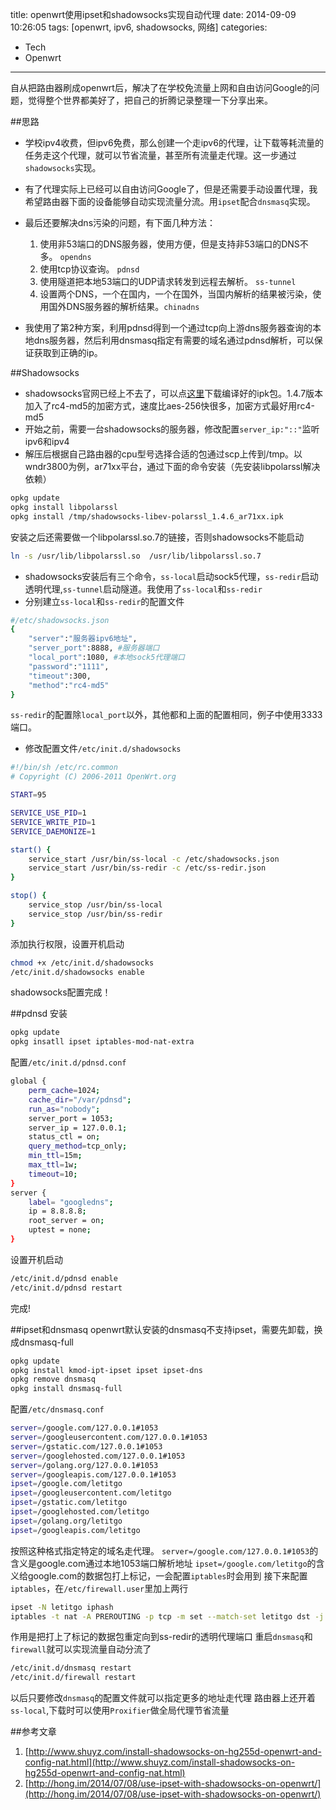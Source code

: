 title: openwrt使用ipset和shadowsocks实现自动代理
date: 2014-09-09 10:26:05
tags: [openwrt, ipv6, shadowsocks, 网络]
categories:
- Tech
- Openwrt
---
自从把路由器刷成openwrt后，解决了在学校免流量上网和自由访问Google的问题，觉得整个世界都美好了，把自己的折腾记录整理一下分享出来。   
<!--more-->
##思路  

- 学校ipv4收费，但ipv6免费，那么创建一个走ipv6的代理，让下载等耗流量的任务走这个代理，就可以节省流量，甚至所有流量走代理。这一步通过`shadowsocks`实现。  

- 有了代理实际上已经可以自由访问Google了，但是还需要手动设置代理，我希望路由器下面的设备能够自动实现流量分流。用`ipset`配合`dnsmasq`实现。
- 最后还要解决dns污染的问题，有下面几种方法：
	1. 使用非53端口的DNS服务器，使用方便，但是支持非53端口的DNS不多。 `opendns`
	2. 使用tcp协议查询。 `pdnsd`
	3. 使用隧道把本地53端口的UDP请求转发到远程去解析。 `ss-tunnel`
	4. 设置两个DNS，一个在国内，一个在国外，当国内解析的结果被污染，使用国外DNS服务器的解析结果。`chinadns` 

- 我使用了第2种方案，利用pdnsd得到一个通过tcp向上游dns服务器查询的本地dns服务器，然后利用dnsmasq指定有需要的域名通过pdnsd解析，可以保证获取到正确的ip。

##Shadowsocks
- shadowsocks官网已经上不去了，可以点[这里](http://sourceforge.net/projects/openwrt-dist/files/shadowsocks-libev/)下载编译好的ipk包。1.4.7版本加入了rc4-md5的加密方式，速度比aes-256快很多，加密方式最好用rc4-md5
- 开始之前，需要一台shadowsocks的服务器，修改配置`server_ip:"::"`监听ipv6和ipv4
- 解压后根据自己路由器的cpu型号选择合适的包通过scp上传到/tmp。以wndr3800为例，ar71xx平台，通过下面的命令安装（先安装libpolarssl解决依赖）
```bash
opkg update
opkg install libpolarssl
opkg install /tmp/shadowsocks-libev-polarssl_1.4.6_ar71xx.ipk
```
安装之后还需要做一个libpolarssl.so.7的链接，否则shadowsocks不能启动
```bash
ln -s /usr/lib/libpolarssl.so  /usr/lib/libpolarssl.so.7
```
- shadowsocks安装后有三个命令，`ss-local`启动sock5代理，`ss-redir`启动透明代理,`ss-tunnel`启动隧道。我使用了`ss-local`和`ss-redir`
- 分别建立`ss-local`和`ss-redir`的配置文件
```bash
#/etc/shadowsocks.json
{
    "server":"服务器ipv6地址", 
    "server_port":8888, #服务器端口 
    "local_port":1080, #本地sock5代理端口
    "password":"1111",
    "timeout":300,
    "method":"rc4-md5"
}
```
`ss-redir`的配置除`local_port`以外，其他都和上面的配置相同，例子中使用3333端口。
- 修改配置文件`/etc/init.d/shadowsocks`
```bash
#!/bin/sh /etc/rc.common
# Copyright (C) 2006-2011 OpenWrt.org

START=95

SERVICE_USE_PID=1
SERVICE_WRITE_PID=1
SERVICE_DAEMONIZE=1

start() {
    service_start /usr/bin/ss-local -c /etc/shadowsocks.json
	service_start /usr/bin/ss-redir -c /etc/ss-redir.json
}

stop() {
    service_stop /usr/bin/ss-local
	service_stop /usr/bin/ss-redir
}
```
添加执行权限，设置开机启动
```bash
chmod +x /etc/init.d/shadowsocks
/etc/init.d/shadowsocks enable
```
shadowsocks配置完成！

##pdnsd
安装
```bash
opkg update
opkg insatll ipset iptables-mod-nat-extra
```
配置`/etc/init.d/pdnsd.conf`
```bash
global {
    perm_cache=1024;
    cache_dir="/var/pdnsd";
    run_as="nobody";
    server_port = 1053;   
    server_ip = 127.0.0.1; 
    status_ctl = on;
    query_method=tcp_only;
    min_ttl=15m;
    max_ttl=1w;
    timeout=10;
}
server {
    label= "googledns"; 
    ip = 8.8.8.8;
    root_server = on;
    uptest = none; 
}
```
设置开机启动
```bash
/etc/init.d/pdnsd enable
/etc/init.d/pdnsd restart
```
完成!

##ipset和dnsmasq
openwrt默认安装的dnsmasq不支持ipset，需要先卸载，换成dnsmasq-full
```bash
opkg update
opkg install kmod-ipt-ipset ipset ipset-dns
opkg remove dnsmasq
opkg install dnsmasq-full
```
配置`/etc/dnsmasq.conf`
```bash
server=/google.com/127.0.0.1#1053
server=/googleusercontent.com/127.0.0.1#1053
server=/gstatic.com/127.0.0.1#1053
server=/googlehosted.com/127.0.0.1#1053
server=/golang.org/127.0.0.1#1053
server=/googleapis.com/127.0.0.1#1053
ipset=/google.com/letitgo
ipset=/googleusercontent.com/letitgo
ipset=/gstatic.com/letitgo
ipset=/googlehosted.com/letitgo
ipset=/golang.org/letitgo
ipset=/googleapis.com/letitgo
```
按照这种格式指定特定的域名走代理。
`server=/google.com/127.0.0.1#1053`的含义是google.com通过本地1053端口解析地址
`ipset=/google.com/letitgo`的含义给google.com的数据包打上标记，一会配置`iptables`时会用到
接下来配置`iptables`，在`/etc/firewall.user`里加上两行
```bash
ipset -N letitgo iphash
iptables -t nat -A PREROUTING -p tcp -m set --match-set letitgo dst -j REDIRECT --to-port 3333
```
作用是把打上了标记的数据包重定向到ss-redir的透明代理端口
重启`dnsmasq`和`firewall`就可以实现流量自动分流了
```bash
/etc/init.d/dnsmasq restart
/etc/init.d/firewall restart
```
以后只要修改`dnsmasq`的配置文件就可以指定更多的地址走代理
路由器上还开着 `ss-local`,下载时可以使用`Proxifier`做全局代理节省流量

##参考文章
1. [http://www.shuyz.com/install-shadowsocks-on-hg255d-openwrt-and-config-nat.html](http://www.shuyz.com/install-shadowsocks-on-hg255d-openwrt-and-config-nat.html)
2. [http://hong.im/2014/07/08/use-ipset-with-shadowsocks-on-openwrt/](http://hong.im/2014/07/08/use-ipset-with-shadowsocks-on-openwrt/)

